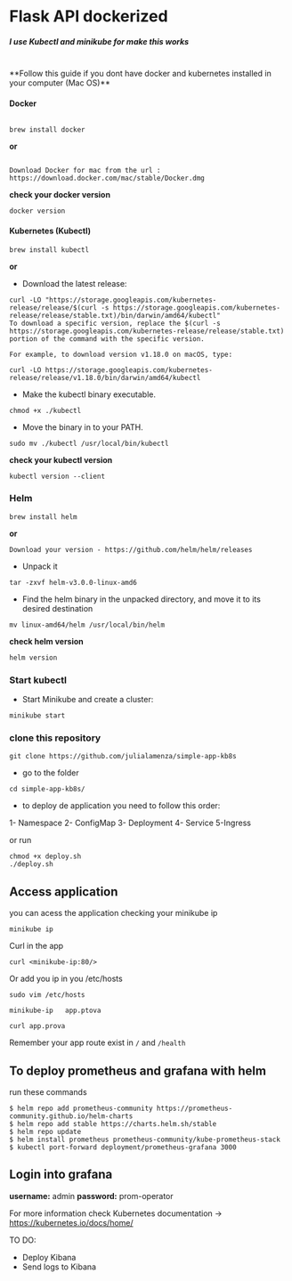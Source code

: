 # Flask API dockerized


##### I use Kubectl and minikube for make this works

<br>
**Follow this guide if you dont have docker and kubernetes installed in your computer (Mac OS)**


<br>

#### Docker

```

brew install docker
```


**or**

```

Download Docker for mac from the url : https://download.docker.com/mac/stable/Docker.dmg
```


**check your docker version**

```
docker version
```


#### Kubernetes (Kubectl)

```
brew install kubectl
```


**or**


- Download the latest release:

```
curl -LO "https://storage.googleapis.com/kubernetes-release/release/$(curl -s https://storage.googleapis.com/kubernetes-release/release/stable.txt)/bin/darwin/amd64/kubectl"
To download a specific version, replace the $(curl -s https://storage.googleapis.com/kubernetes-release/release/stable.txt) portion of the command with the specific version.
```

```
For example, to download version v1.18.0 on macOS, type:

```

```
curl -LO https://storage.googleapis.com/kubernetes-release/release/v1.18.0/bin/darwin/amd64/kubectl
```



- Make the kubectl binary executable.

```
chmod +x ./kubectl
```

- Move the binary in to your PATH.

```
sudo mv ./kubectl /usr/local/bin/kubectl
```



**check your kubectl version**

```
kubectl version --client
```



### Helm

```
brew install helm
```


**or**

```
Download your version - https://github.com/helm/helm/releases
```


- Unpack it

```
tar -zxvf helm-v3.0.0-linux-amd6
```


- Find the helm binary in the unpacked directory, and move it to its desired destination

```
mv linux-amd64/helm /usr/local/bin/helm
```

**check helm version**

```
helm version
```



### Start kubectl 

- Start Minikube and create a cluster:

```
minikube start
```

### clone this repository

```
git clone https://github.com/julialamenza/simple-app-kb8s
```
- go to the folder

```
cd simple-app-kb8s/
```

- to deploy de application you need to follow this order:

1- Namespace
2- ConfigMap
3- Deployment
4- Service
5-Ingress

or run

```
chmod +x deploy.sh
./deploy.sh
```
## Access application

you can acess the application checking your minikube ip

```
minikube ip
```
Curl in the app

```
curl <minikube-ip:80/>
```
Or add you ip in you /etc/hosts

```
sudo vim /etc/hosts

minikube-ip   app.ptova
```

```
curl app.prova
```
Remember your app route exist in ```/``` and ```/health```

## To deploy prometheus and grafana with helm

run these commands

```
$ helm repo add prometheus-community https://prometheus-community.github.io/helm-charts
$ helm repo add stable https://charts.helm.sh/stable
$ helm repo update
$ helm install prometheus prometheus-community/kube-prometheus-stack
$ kubectl port-forward deployment/prometheus-grafana 3000

```
 ## Login into grafana

**username:** admin
**password:** prom-operator


For more information check Kubernetes documentation -> https://kubernetes.io/docs/home/


TO DO:

- Deploy Kibana 
- Send logs to Kibana
